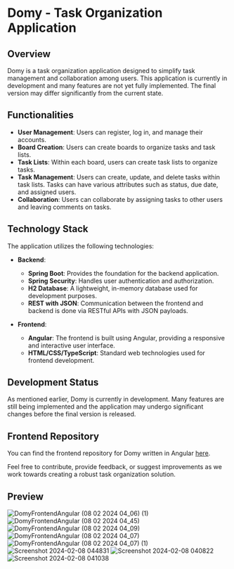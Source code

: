 # Domy - Task Organization Application

## Overview
Domy is a task organization application designed to simplify task management and collaboration among users. This application is currently in development and many features are not yet fully implemented. The final version may differ significantly from the current state.

## Functionalities
- **User Management**: Users can register, log in, and manage their accounts.
- **Board Creation**: Users can create boards to organize tasks and task lists.
- **Task Lists**: Within each board, users can create task lists to organize tasks.
- **Task Management**: Users can create, update, and delete tasks within task lists. Tasks can have various attributes such as status, due date, and assigned users.
- **Collaboration**: Users can collaborate by assigning tasks to other users and leaving comments on tasks.

## Technology Stack
The application utilizes the following technologies:

- **Backend**:
  - **Spring Boot**: Provides the foundation for the backend application.
  - **Spring Security**: Handles user authentication and authorization.
  - **H2 Database**: A lightweight, in-memory database used for development purposes.
  - **REST with JSON**: Communication between the frontend and backend is done via RESTful APIs with JSON payloads.

- **Frontend**:
  - **Angular**: The frontend is built using Angular, providing a responsive and interactive user interface.
  - **HTML/CSS/TypeScript**: Standard web technologies used for frontend development.

## Development Status
As mentioned earlier, Domy is currently in development. Many features are still being implemented and the application may undergo significant changes before the final version is released.

## Frontend Repository
You can find the frontend repository for Domy written in Angular [here](https://github.com/dominik24356/domy-frontend).

Feel free to contribute, provide feedback, or suggest improvements as we work towards creating a robust task organization solution.

## Preview
![DomyFrontendAngular (08 02 2024 04_06) (1)](https://github.com/dominik24356/domy/assets/70453666/018966a4-535f-439a-858b-c1745fa9bb93)
![DomyFrontendAngular (08 02 2024 04_45)](https://github.com/dominik24356/domy/assets/70453666/6bbd6e40-af62-4124-869d-a38f3e6b11b5)
![DomyFrontendAngular (08 02 2024 04_09)](https://github.com/dominik24356/domy/assets/70453666/bcaea807-18ac-49a8-a4fd-7593d6465d25)
![DomyFrontendAngular (08 02 2024 04_07)](https://github.com/dominik24356/domy/assets/70453666/9e4691a6-2109-40fc-b406-372f0392d391)
![DomyFrontendAngular (08 02 2024 04_07) (1)](https://github.com/dominik24356/domy/assets/70453666/fb513032-485a-415c-9c74-b38fa872afbb)
![Screenshot 2024-02-08 044831](https://github.com/dominik24356/domy/assets/70453666/9bd3743d-015d-4b16-9f58-6b7e395aa540)
![Screenshot 2024-02-08 040822](https://github.com/dominik24356/domy/assets/70453666/de3873ac-eedb-46b2-83cb-0f295f63dff2)
![Screenshot 2024-02-08 041038](https://github.com/dominik24356/domy/assets/70453666/3d9a731a-5296-469a-80b7-e667258abf2f)




